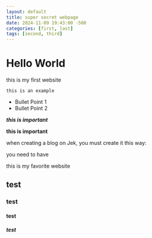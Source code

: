 ```yaml
---
layout: default
title: super secret webpage
date: 2024-11-09 19:43:00 -500
categories: [first, last]
tags: [second, third]
---
```


# Hello World
this is my first website

    this is an example

* Bullet Point 1
* Bullet Point 2

***this is important***

**this is important**

when creating a blog on Jek, you must create it this way:

you need to have 

this is my favorite website



## test
### test
#### test
##### test 